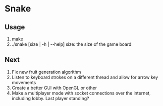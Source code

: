 # Snake

## Usage
1. make
2. ./snake [size | -h | --help]
    size: the size of the game board

## Next
1. Fix new fruit generation algorithm
2. Listen to keyboard strokes on a different thread and allow for arrow key movements
3. Create a better GUI with OpenGL or other
4. Make a multiplayer mode with socket connections over the internet, including lobby. Last player standing?